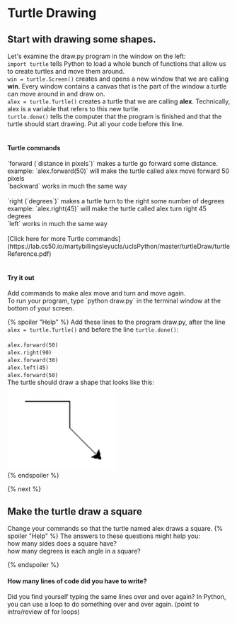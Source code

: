 # Turtle Drawing
## Start with drawing some shapes. 

Let's examine the draw.py program in the window on the left:<br>
`import turtle` tells Python to load a whole bunch of functions that allow us to create turtles and move them around. <br>
`win = turtle.Screen()` creates and opens a new window that we are calling **win**. Every window contains a canvas that is the part of the window a turtle can move around in and draw on.<br>
`alex = turtle.Turtle()` creates a turtle that we are calling **alex**. Technically, alex is a variable that refers to this new turtle.<br>
`turtle.done()` tells the computer that the program is finished and that the turtle should start drawing. Put all your code before this line.<br> 
<br>
<h4>Turtle commands</h4>
`forward (`distance in pixels`)` makes a turtle go forward some distance. <br>
example: `alex.forward(50)` will make the turtle called alex move forward 50 pixels<br>
`backward` works in much the same way<br>
<br>
`right (`degrees`)` makes a turtle turn to the right some number of degrees<br>
example: `alex.right(45)` will make the turtle called alex turn right 45 degrees<br>
`left` works in much the same way<br>
<br>
[Click here for more Turtle commands](https://lab.cs50.io/martybillingsleyucls/uclsPython/master/turtleDraw/turtleReference.pdf) <br>
<br>
<h4>Try it out</h4>
Add commands to make alex move and turn and move again.<br>
To run your program, type `python draw.py` in the terminal window at the bottom of your screen.<br>


{% spoiler "Help" %}
Add these lines to the program draw.py, after the line `alex = turtle.Turtle()` and before the line `turtle.done()`:<br><br>
`alex.forward(50)`<br>
`alex.right(90)`<br>
`alex.forward(30)`<br>
`alex.left(45)`<br>
`alex.forward(50)`<br>
The turtle should draw a shape that looks like this:<br>
![First drawing](https://raw.githubusercontent.com/martybillingsleyucls/uclsPython/master/images/turtleDraw1.png) <br>
{% endspoiler %}



{% next  %}

## Make the turtle draw a square

Change your commands so that the turtle named alex draws a square.
{% spoiler "Help" %}
The answers to these questions might help you:  
how many sides does a square have?  
how many degrees is each angle in a square?  

{% endspoiler %}

<h4>How many lines of code did you have to write?</h4>
Did you find yourself typing the same lines over and over again?  
In Python, you can use a loop to do something over and over again.  
(point to intro/review of for loops)
